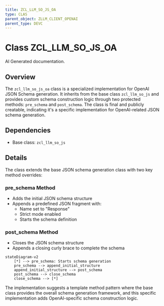 ```yaml
---
title: ZCL_LLM_SO_JS_OA
type: CLAS
parent_object: ZLLM_CLIENT_OPENAI
parent_type: DEVC
---
```


# Class ZCL_LLM_SO_JS_OA

AI Generated documentation.
## Overview
The `zcl_llm_so_js_oa` class is a specialized implementation for OpenAI JSON Schema generation. It inherits from the base class `zcl_llm_so_js` and provides custom schema construction logic through two protected methods: `pre_schema` and `post_schema`. The class is final and publicly creatable, indicating it's a specific implementation for OpenAI-related JSON schema generation.

## Dependencies
- Base class: `zcl_llm_so_js`

## Details
The class extends the base JSON schema generation class with two key method overrides:

### pre_schema Method
- Adds the initial JSON schema structure
- Appends a predefined JSON fragment with:
  - Name set to "Response"
  - Strict mode enabled
  - Starts the schema definition

### post_schema Method
- Closes the JSON schema structure
- Appends a closing curly brace to complete the schema

```mermaid
stateDiagram-v2
    [*] --> pre_schema: Starts schema generation
    pre_schema --> append_initial_structure
    append_initial_structure --> post_schema
    post_schema --> close_schema
    close_schema --> [*]
```

The implementation suggests a template method pattern where the base class provides the overall schema generation framework, and this specific implementation adds OpenAI-specific schema construction logic.

